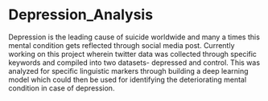 # Depression_Analysis
Depression is the leading cause of suicide worldwide and many a times this mental condition gets reflected through social media post. Currently working on this project wherein twitter data was collected through specific keywords and compiled into two datasets- depressed and control. This was analyzed for specific linguistic markers through building a deep learning model which could then be used for identifying the deteriorating mental condition in case of depression.
     

